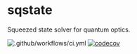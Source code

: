 # sqstate
Squeezed state solver for quantum optics.  

![.github/workflows/ci.yml](https://github.com/foldfelis/sqstate/workflows/.github/workflows/ci.yml/badge.svg)
[![codecov](https://codecov.io/gh/foldfelis/sqstate/branch/main/graph/badge.svg?token=KG4DWTFILW)](https://codecov.io/gh/foldfelis/sqstate)
